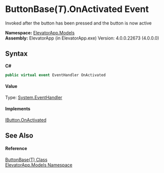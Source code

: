 # ButtonBase(*T*).OnActivated Event
 

Invoked after the button has been pressed and the button is now active

**Namespace:**&nbsp;<a href="N_ElevatorApp_Models">ElevatorApp.Models</a><br />**Assembly:**&nbsp;ElevatorApp (in ElevatorApp.exe) Version: 4.0.0.22673 (4.0.0.0)

## Syntax

**C#**<br />
``` C#
public virtual event EventHandler OnActivated
```


#### Value
Type: <a href="http://msdn2.microsoft.com/en-us/library/xhb70ccc" target="_blank">System.EventHandler</a>

#### Implements
<a href="E_ElevatorApp_Models_Interfaces_IButton_OnActivated">IButton.OnActivated</a><br />

## See Also


#### Reference
<a href="T_ElevatorApp_Models_ButtonBase_1">ButtonBase(T) Class</a><br /><a href="N_ElevatorApp_Models">ElevatorApp.Models Namespace</a><br />